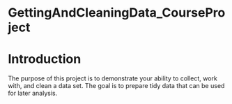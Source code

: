 # GettingAndCleaningData_CourseProject

# Introduction
The purpose of this project is to demonstrate your ability to collect, work with, and clean a data set. The goal is to prepare tidy data that can be used for later analysis.
